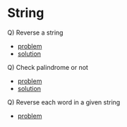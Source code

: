 # String

Q) Reverse a string

- [problem](https://leetcode.com/problems/reverse-string/)
- [solution](https://leetcode.com/problems/reverse-string/submissions/980152230/)

Q) Check palindrome or not

- [problem](https://www.codingninjas.com/studio/problems/check-if-the-string-is-a-palindrome_1062633?utm_source=youtube&utm_medium=affiliate&utm_campaign=love_babbar_5)
- [solution](https://www.codingninjas.com/studio/problems/check-if-the-string-is-a-palindrome_1062633?utm_source=youtube&utm_medium=affiliate&utm_campaign=love_babbar_5&leftPanelTab=1)

Q) Reverse each word in a given string

- [problem](https://practice.geeksforgeeks.org/problems/reverse-each-word-in-a-given-string1001/1)
